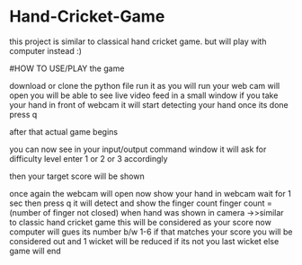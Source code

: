 # Hand-Cricket-Game
this project is similar to classical hand cricket game. but  will play with computer instead :)


#HOW TO USE/PLAY the game

download or clone the python file
run it
as you will run your web cam will open 
you will be able to see live video feed in a small window 
if you take your hand in front of webcam it will start detecting your hand
once its done press q

after that actual game begins

you can now see in your input/output command window
it will ask for difficulty level 
enter 1 or 2 or 3 accordingly

then your target score will be shown 

once again the webcam will open 
now show your hand in webcam wait for 1 sec 
then press q it will detect and show the finger count 
finger count = (number of finger not closed) when hand was shown in camera  ->>similar to classic hand cricket game
this will be considered as your score 
now computer will gues its number b/w 1-6
if that matches your score you will be considered out
and 1 wicket will be reduced if its not you last wicket
else game will end

